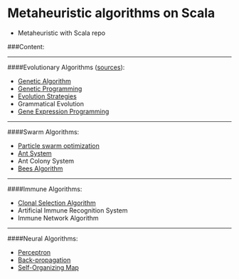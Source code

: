 Metaheuristic algorithms on Scala
=================================
+ Metaheuristic with Scala repo

###Content:

-------------------------------

####Evolutionary Algorithms ([sources](http://github.com/immediatus/metaheuristic-algorithms/tree/master/evolutionary#evolutionary-algorithms)):
* [Genetic Algorithm](http://en.wikipedia.org/wiki/Genetic_algorithm "wikipedia")
* [Genetic Programming](http://en.wikipedia.org/wiki/Genetic_programming "wikipedia")
* [Evolution Strategies](http://en.wikipedia.org/wiki/Evolution_strategy "wikipedia")
* Grammatical Evolution
* [Gene Expression Programming](http://en.wikipedia.org/wiki/Gene_expression_programming "wikipedia")

-------------------------------

####Swarm Algorithms:
* [Particle swarm optimization](http://en.wikipedia.org/wiki/Particle_swarm_optimization "wikipedia")
* [Ant System](http://en.wikipedia.org/wiki/Ant_colony_optimization "wikipedia")
* Ant Colony System
* [Bees Algorithm](http://en.wikipedia.org/wiki/Bees_algorithm "wikipedia")

-------------------------------

####Immune Algorithms:
* [Clonal Selection Algorithm](http://en.wikipedia.org/wiki/Clonal_Selection_Algorithm "wikipedia")
* Artificial Immune Recognition System
* Immune Network Algorithm

-------------------------------

####Neural Algorithms:
* [Perceptron](http://en.wikipedia.org/wiki/Perceptron "wikipedia")
* [Back-propagation](http://en.wikipedia.org/wiki/Backpropagation "wikipedia")
* [Self-Organizing Map](http://en.wikipedia.org/wiki/Self-organizing_map "wikipedia")

